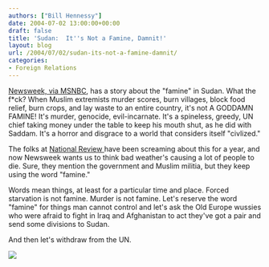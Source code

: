 ```yaml
---
authors: ["Bill Hennessy"]
date: 2004-07-02 13:00:00+00:00
draft: false
title: 'Sudan:  It''s Not a Famine, Damnit!'
layout: blog
url: /2004/07/02/sudan-its-not-a-famine-damnit/
categories:
- Foreign Relations
---
```


[Newsweek, via MSNBC](https://https://www.msnbc.msn.com/id/5305166/site/newsweek/), has a story about the "famine" in Sudan. What the f*ck? When Muslim extremists murder scores, burn villages, block food relief, burn crops, and lay waste to an entire country, it's not A GODDAMN FAMINE! It's murder, genocide, evil-incarnate. It's a spineless, greedy, UN chief taking money under the table to keep his mouth shut, as he did with Saddam. It's a horror and disgrace to a world that considers itself "civlized."




The folks at [National Review ](https://www.nationalreview.com)have been screaming about this for a year, and now Newsweek wants us to think bad weather's causing a lot of people to die. Sure, they mention the government and Muslim militia, but they keep using the word "famine."




Words mean things, at least for a particular time and place. Forced starvation is not famine. Murder is not famine. Let's reserve the word "famine" for things man cannot control and let's ask the Old Europe wussies who were afraid to fight in Iraq and Afghanistan to act they've got a pair and send some divisions to Sudan.




And then let's withdraw from the UN.




![](https://blog.billhennessy.com/aggbug.aspx?PostID=716)

